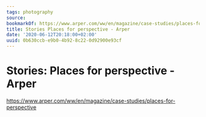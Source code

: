 ```yaml
---
tags: photography
source:
bookmarkOf: https://www.arper.com/ww/en/magazine/case-studies/places-for-perspective
title: Stories Places for perspective - Arper
date: '2020-06-12T20:18:00+02:00'
uuid: 0b630ccb-e9b0-4b92-8c22-0d92900e93cf
---
```


# Stories: Places for perspective - Arper
https://www.arper.com/ww/en/magazine/case-studies/places-for-perspective
